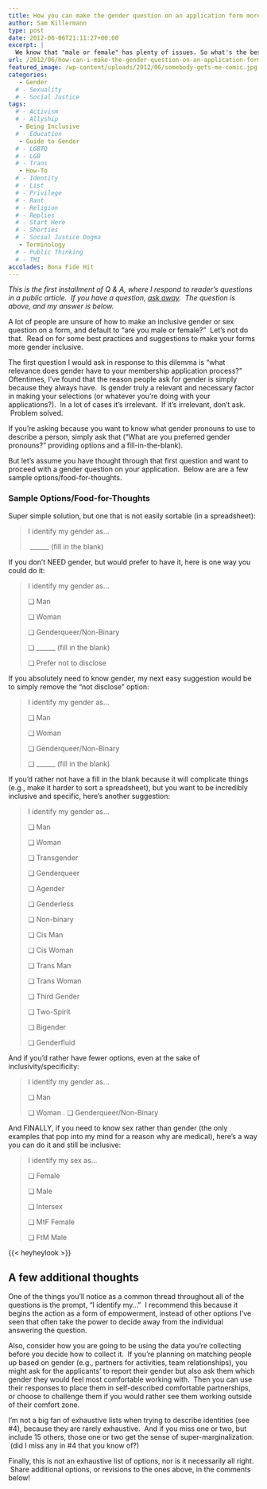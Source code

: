 ```yaml
---
title: How you can make the gender question on an application form more inclusive
author: Sam Killermann
type: post
date: 2012-06-06T21:11:27+00:00
excerpt: |
  We know that "male or female" has plenty of issues. So what's the best way? Here are a few options to get you started.
url: /2012/06/how-can-i-make-the-gender-question-on-an-application-form-more-inclusive/
featured_image: /wp-content/uploads/2012/06/somebody-gets-me-comic.jpg
categories: 
   - Gender
  # - Sexuality
  # - Social Justice
tags:
  # - Activism
  # - Allyship
   - Being Inclusive
  # - Education
   - Guide to Gender
  # - LGBTQ
  # - LGB
  # - Trans
   - How-To
  # - Identity
  # - List
  # - Privilege
  # - Rant
  # - Religion
  # - Replies
  # - Start Here
  # - Shorties
  # - Social Justice Dogma
   - Terminology
  # - Public Thinking
  # - TMI
accolades: Bona Fide Hit
---
```

<address>
  This is the first installment of Q & A, where I respond to reader&#8217;s questions in a public article.  If you have a question, <a title="Contact" href="/contact/">ask away</a>.  The question is above, and my answer is below.
</address>

A lot of people are unsure of how to make an inclusive gender or sex question on a form, and default to &#8220;are you male or female?&#8221;  Let&#8217;s not do that.  Read on for some best practices and suggestions to make your forms more gender inclusive.
  
<!--more-->

The first question I would ask in response to this dilemma is &#8220;what relevance does gender have to your membership application process?&#8221; Oftentimes, I&#8217;ve found that the reason people ask for gender is simply because they always have.  Is gender truly a relevant and necessary factor in making your selections (or whatever you&#8217;re doing with your applications?).  In a lot of cases it&#8217;s irrelevant.  If it&#8217;s irrelevant, don&#8217;t ask.  Problem solved.

If you&#8217;re asking because you want to know what gender pronouns to use to describe a person, simply ask that (&#8220;What are you preferred gender pronouns?&#8221; providing options and a fill-in-the-blank).

But let&#8217;s assume you have thought through that first question and want to proceed with a gender question on your application.  Below are are a few sample options/food-for-thoughts.

### Sample Options/Food-for-Thoughts

Super simple solution, but one that is not easily sortable (in a spreadsheet):

> I identify my gender as&#8230;
> 
>  ______ (fill in the blank)

If you don&#8217;t NEED gender, but would prefer to have it, here is one way you could do it:

> I identify my gender as&#8230;
> 
> ❑ Man
> 
> ❑ Woman
>
> ❑ Genderqueer/Non-Binary
>
> ❑ ______ (fill in the blank)
>
> ❑ Prefer not to disclose

If you absolutely need to know gender, my next easy suggestion would be to simply remove the &#8220;not disclose&#8221; option:

> I identify my gender as&#8230;
>
> ❑ Man
> 
> ❑ Woman
> 
> ❑ Genderqueer/Non-Binary
> 
> ❑ ______ (fill in the blank)

If you&#8217;d rather not have a fill in the blank because it will complicate things (e.g., make it harder to sort a spreadsheet), but you want to be incredibly inclusive and specific, here&#8217;s another suggestion:

> I identify my gender as&#8230;
>
> ❑ Man
> 
> ❑ Woman
> 
> ❑ Transgender
> 
> ❑ Genderqueer
> 
> ❑ Agender
> 
> ❑ Genderless
> 
> ❑ Non-binary
> 
> ❑ Cis Man
> 
> ❑ Cis Woman
> 
> ❑ Trans Man
> 
> ❑ Trans Woman
> 
> ❑ Third Gender
> 
> ❑ Two-Spirit
> 
> ❑ Bigender
> 
> ❑ Genderfluid

And if you&#8217;d rather have fewer options, even at the sake of inclusivity/specificity:

> I identify my gender as&#8230;
> 
> ❑ Man
> 
> ❑ Woman
. 
> ❑ Genderqueer/Non-Binary

And FINALLY, if you need to know sex rather than gender (the only examples that pop into my mind for a reason why are medical), here&#8217;s a way you can do it and still be inclusive:

> I identify my sex as&#8230;
>  
> ❑ Female
>  
> ❑ Male
>  
> ❑ Intersex
>  
> ❑ MtF Female
>   
> ❑ FtM Male

{{< heyheylook >}}

## A few additional thoughts

One of the things you&#8217;ll notice as a common thread throughout all of the questions is the prompt, &#8220;I identify my&#8230;&#8221;  I recommend this because it begins the action as a form of empowerment, instead of other options I&#8217;ve seen that often take the power to decide away from the individual answering the question.

Also, consider how you are going to be using the data you&#8217;re collecting before you decide how to collect it.  If you&#8217;re planning on matching people up based on gender (e.g., partners for activities, team relationships), you might ask for the applicants&#8217; to report their gender but also ask them which gender they would feel most comfortable working with.  Then you can use their responses to place them in self-described comfortable partnerships, or choose to challenge them if you would rather see them working outside of their comfort zone.

I&#8217;m not a big fan of exhaustive lists when trying to describe identities (see #4), because they are rarely exhaustive.  And if you miss one or two, but include 15 others, those one or two get the sense of super-marginalization.  (did I miss any in #4 that you know of?)

Finally, this is not an exhaustive list of options, nor is it necessarily all right.  Share additional options, or revisions to the ones above, in the comments below!

 [1]: https://0afb8f23-e02f-4bd2-a9ce-bafa1dce6d8c.app.getshifter.io:27047/wp-content/themes/ipm4/library/images/a-guide-to-gender-2nd-edition-sam-killermann-200.jpg
 [2]: https://bit.ly/2m4IAFr "A Guide to Gender 2nd Edition by Sam Killermann"